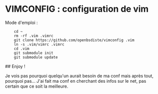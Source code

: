 # VIMCONFIG : configuration de vim

Mode d'emploi :

```
    cd ~
    rm -rf .vim .vimrc
    git clone https://github.com/openbsdiste/vimconfig .vim
    ln -s .vim/vimrc .vimrc
    cd .vim
    git submodule init
    git submodule update
```

## Enjoy !

Je vois pas pourquoi quelqu'un aurait besoin de ma conf mais après tout, pourquoi pas...
J'ai fait ma conf en cherchant des infos sur le net, pas certain que ce soit la meilleure.

